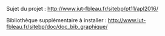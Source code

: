 Sujet du projet : http://www.iut-fbleau.fr/sitebp/pt11/apl2016/

Bibliothèque supplémentaire à installer : http://www.iut-fbleau.fr/sitebp/doc/doc_bib_graphique/
